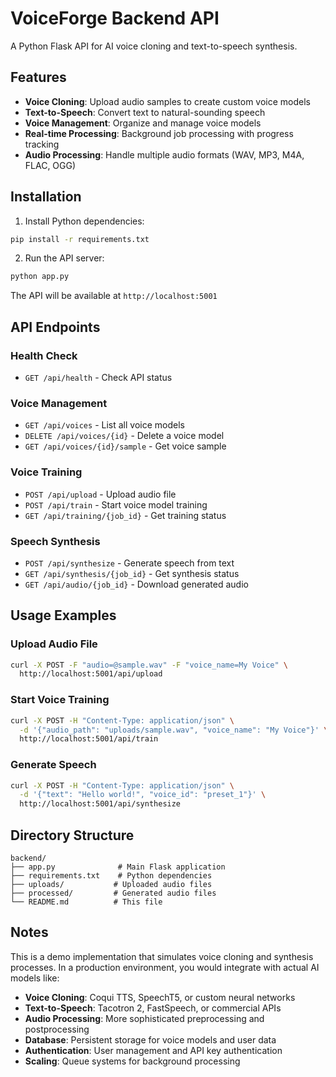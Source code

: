 # VoiceForge Backend API

A Python Flask API for AI voice cloning and text-to-speech synthesis.

## Features

- **Voice Cloning**: Upload audio samples to create custom voice models
- **Text-to-Speech**: Convert text to natural-sounding speech
- **Voice Management**: Organize and manage voice models
- **Real-time Processing**: Background job processing with progress tracking
- **Audio Processing**: Handle multiple audio formats (WAV, MP3, M4A, FLAC, OGG)

## Installation

1. Install Python dependencies:
```bash
pip install -r requirements.txt
```

2. Run the API server:
```bash
python app.py
```

The API will be available at `http://localhost:5001`

## API Endpoints

### Health Check
- `GET /api/health` - Check API status

### Voice Management
- `GET /api/voices` - List all voice models
- `DELETE /api/voices/{id}` - Delete a voice model
- `GET /api/voices/{id}/sample` - Get voice sample

### Voice Training
- `POST /api/upload` - Upload audio file
- `POST /api/train` - Start voice model training
- `GET /api/training/{job_id}` - Get training status

### Speech Synthesis
- `POST /api/synthesize` - Generate speech from text
- `GET /api/synthesis/{job_id}` - Get synthesis status
- `GET /api/audio/{job_id}` - Download generated audio

## Usage Examples

### Upload Audio File
```bash
curl -X POST -F "audio=@sample.wav" -F "voice_name=My Voice" \
  http://localhost:5001/api/upload
```

### Start Voice Training
```bash
curl -X POST -H "Content-Type: application/json" \
  -d '{"audio_path": "uploads/sample.wav", "voice_name": "My Voice"}' \
  http://localhost:5001/api/train
```

### Generate Speech
```bash
curl -X POST -H "Content-Type: application/json" \
  -d '{"text": "Hello world!", "voice_id": "preset_1"}' \
  http://localhost:5001/api/synthesize
```

## Directory Structure

```
backend/
├── app.py              # Main Flask application
├── requirements.txt    # Python dependencies
├── uploads/           # Uploaded audio files
├── processed/         # Generated audio files
└── README.md          # This file
```

## Notes

This is a demo implementation that simulates voice cloning and synthesis processes. In a production environment, you would integrate with actual AI models like:

- **Voice Cloning**: Coqui TTS, SpeechT5, or custom neural networks
- **Text-to-Speech**: Tacotron 2, FastSpeech, or commercial APIs
- **Audio Processing**: More sophisticated preprocessing and postprocessing
- **Database**: Persistent storage for voice models and user data
- **Authentication**: User management and API key authentication
- **Scaling**: Queue systems for background processing